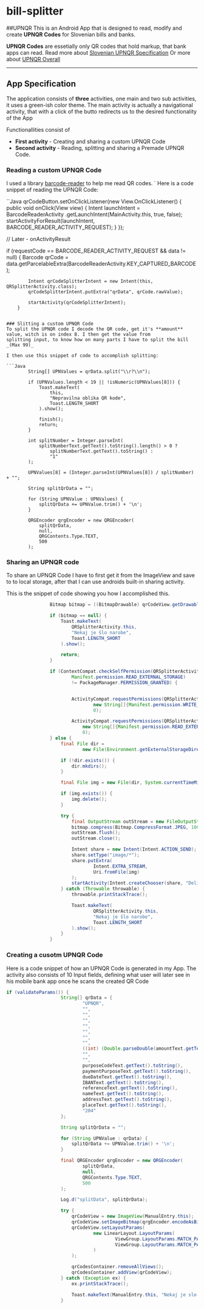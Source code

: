 # bill-splitter

##UPNQR
This is an Android App that is designed to read, modify and create 
**UPNQR Codes** for Slovenian bills and banks.

**UPNQR Codes** are essetially only QR codes that hold markup, that bank apps can read.
Read more about [Slovenian UPNQR Specification](https://www.upn-qr.si/uploads/files/NavodilaZaProgramerjeUPNQR.pdf)
Or more about [UPNQR Overall](https://www.upn-qr.si/)

---

## App Specification
The application consists of **three** activities, one main and two sub activities, it uses a green-ish color theme.
The main activity is actually a navigational activity, that with a click of the butto redirects us
to the desired functionality of the App

Functionallities consist of 
* **First activity** - Creating and sharing a custom UPNQR Code
* **Second activity** - Reading, splitting and sharing a Premade UPNQR Code.

### Reading a custom UPNQR Code
I used a library [barcode-reader](https://github.com/avaneeshkumarmaurya/Barcode-Reader) to help me read QR codes.
`
Here is a code snippet of reading the UPNQR Code:

``Java
qrCodeButton.setOnClickListener(new View.OnClickListener() {
            public void onClick(View view) {
                Intent launchIntent = BarcodeReaderActivity
                        .getLaunchIntent(MainActivity.this, true, false);
                startActivityForResult(launchIntent, BARCODE_READER_ACTIVITY_REQUEST);
            }
        });
        
// Later - onActivityResult

if (requestCode == BARCODE_READER_ACTIVITY_REQUEST && data != null) {
            Barcode qrCode = data.getParcelableExtra(BarcodeReaderActivity.KEY_CAPTURED_BARCODE);

            Intent qrCodeSplitterIntent = new Intent(this, QRSplitterActivity.class);
            qrCodeSplitterIntent.putExtra("qrData", qrCode.rawValue);

            startActivity(qrCodeSplitterIntent);
        }
```

### Slitting a custom UPNQR Code
To split the UPNQR code I decode the QR code, get it's **amount** value, witch is on index 8. I then get the value from
splitting input, to know how on many parts I have to split the bill _(Max 99)_

I then use this snippet of code to accomplish splitting:

```Java
        String[] UPNValues = qrData.split("\\r?\\n");

        if (UPNValues.length < 19 || !isNumeric(UPNValues[8])) {
            Toast.makeText(
                this,
                "Nepravilna oblika QR kode",
                Toast.LENGTH_SHORT
            ).show();

            finish();
            return;
        }

        int splitNumber = Integer.parseInt(
            splitNumberText.getText().toString().length() > 0 ?
                splitNumberText.getText().toString() :
                "1"
        );

        UPNValues[8] = (Integer.parseInt(UPNValues[8]) / splitNumber) + "";

        String splitQrData = "";

        for (String UPNValue : UPNValues) {
            splitQrData += UPNValue.trim() + '\n';
        }

        QRGEncoder qrgEncoder = new QRGEncoder(
            splitQrData,
            null,
            QRGContents.Type.TEXT,
            500
        );
```

### Sharing an UPNQR code
To share an UPNQR Code I have to first get it from the ImageView and save to to local storage, after that I can use
androids built-in sharing activity.

This is the snippet of code showing you how I accomplished this.

```Java
                Bitmap bitmap = ((BitmapDrawable) qrCodeView.getDrawable()).getBitmap();

                if (bitmap == null) {
                    Toast.makeText(
                        QRSplitterActivity.this,
                        "Nekaj je šlo narobe",
                        Toast.LENGTH_SHORT
                    ).show();

                    return;
                }

                if (ContextCompat.checkSelfPermission(QRSplitterActivity.this,
                        Manifest.permission.READ_EXTERNAL_STORAGE)
                        != PackageManager.PERMISSION_GRANTED) {


                        ActivityCompat.requestPermissions(QRSplitterActivity.this,
                                new String[]{Manifest.permission.WRITE_EXTERNAL_STORAGE},
                                0);

                        ActivityCompat.requestPermissions(QRSplitterActivity.this,
                            new String[]{Manifest.permission.READ_EXTERNAL_STORAGE},
                            0);
                } else {
                    final File dir =
                            new File(Environment.getExternalStorageDirectory(), "qrCodeSplitter");

                    if (!dir.exists()) {
                        dir.mkdirs();
                    }

                    final File img = new File(dir, System.currentTimeMillis() + ".png");

                    if (img.exists()) {
                        img.delete();
                    }

                    try {
                        final OutputStream outStream = new FileOutputStream(img);
                        bitmap.compress(Bitmap.CompressFormat.JPEG, 100, outStream);
                        outStream.flush();
                        outStream.close();

                        Intent share = new Intent(Intent.ACTION_SEND);
                        share.setType("image/*");
                        share.putExtra(
                                Intent.EXTRA_STREAM,
                                Uri.fromFile(img)
                        );
                        startActivity(Intent.createChooser(share, "Deli kodo"));
                    } catch (Throwable throwable) {
                        throwable.printStackTrace();

                        Toast.makeText(
                                QRSplitterActivity.this,
                                "Nekaj je šlo narobe",
                                Toast.LENGTH_SHORT
                        ).show();
                    }
                }
```

### Creating a cusotm UPNQR Code

Here is a code snippet of how an UPNQR Code is generated in my App. The activity also consists of 10 Input fields, defining 
what user will later see in his mobile bank app once he scans the created QR Code

```Java
if (validateParams()) {
                    String[] qrData = {
                            "UPNQR",
                            "",
                            "",
                            "",
                            "",
                            "",
                            "",
                            "",
                            ((int) (Double.parseDouble(amountText.getText().toString()) * 100)) + "",
                            "",
                            "",
                            purposeCodeText.getText().toString(),
                            paymentPurposeText.getText().toString(),
                            dueDateText.getText().toString(),
                            IBANText.getText().toString(),
                            referenceText.getText().toString(),
                            nameText.getText().toString(),
                            addressText.getText().toString(),
                            placeText.getText().toString(),
                            "204"
                    };

                    String splitQrData = "";

                    for (String UPNValue : qrData) {
                        splitQrData += UPNValue.trim() + '\n';
                    }

                    final QRGEncoder qrgEncoder = new QRGEncoder(
                            splitQrData,
                            null,
                            QRGContents.Type.TEXT,
                            500
                    );

                    Log.d("splitData", splitQrData);

                    try {
                        qrCodeView = new ImageView(ManualEntry.this);
                        qrCodeView.setImageBitmap(qrgEncoder.encodeAsBitmap());
                        qrCodeView.setLayoutParams(
                                new LinearLayout.LayoutParams(
                                        ViewGroup.LayoutParams.MATCH_PARENT,
                                        ViewGroup.LayoutParams.MATCH_PARENT
                                )
                        );

                        qrCodesContainer.removeAllViews();
                        qrCodesContainer.addView(qrCodeView);
                    } catch (Exception ex) {
                        ex.printStackTrace();

                        Toast.makeText(ManualEntry.this, "Nekaj je slo narobe", Toast.LENGTH_SHORT).show();
                    }
```
